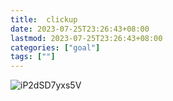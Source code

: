 ```yaml
---
title:  clickup
date: 2023-07-25T23:26:43+08:00
lastmod: 2023-07-25T23:26:43+08:00
categories: ["goal"]
tags: [""]
---
```



![iP2dSD7yxs5V](https://cdn.jsdelivr.net/gh/toms2077/imgs@master/20230725/iP2dSD7yxs5V.jpg)

